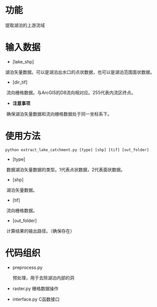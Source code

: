 # 功能

提取湖泊的上游流域



# 输入数据

- [lake_shp]

​		湖泊矢量数据。可以是湖泊出水口的点状数据，也可以是湖泊范围面状数据。

- [dir_tif]

​		流向栅格数据。与ArcGIS的D8流向相对应。255代表内流区终点。

- **注意事项**

​		确保湖泊矢量数据和流向栅格数据处于同一坐标系下。



# 使用方法

    python extract_lake_catchment.py [type] [shp] [tif] [out_folder]

- [type]

​		数据湖泊矢量数据的类型。1代表点状数据，2代表面状数据。

- [shp]

​		湖泊矢量数据。

- [tif]

​		流向栅格数据。

- [out_folder]

​		计算结果的输出路径。（确保存在）



# 代码组织

- preprocess.py 

  预处理，用于去除湖泊内部的洞

- raster.py 栅格数据操作

- interface.py C函数接口









